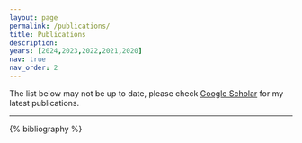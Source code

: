 ```yaml
---
layout: page
permalink: /publications/
title: Publications
description: 
years: [2024,2023,2022,2021,2020]
nav: true
nav_order: 2
---
```


The list below may not be up to date, please check <a href="https://scholar.google.com/citations?user=RgO7ppoAAAAJ&hl=en">Google Scholar</a> for my latest publications.

---

<div class="publications">

{% bibliography %}

</div>